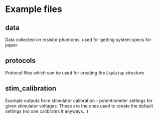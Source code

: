 # Example files

## data
Data collected on resistor phantoms, used for getting system specs for paper.

## protocols
Protocol files which can be used for creating the `ExpSetup` structure

## stim_calibration
Example outputs from stimulator calibration - potentiometer settings for given stimulator voltages. These are the ones used to create the default settings (no one calibrates it anyways...)
